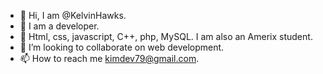 - 👋 Hi, I am @KelvinHawks.
- 👀 I am a developer.
- 🌱 Html, css, javascript, C++, php, MySQL. I am also an Amerix student.
- 💞️ I’m looking to collaborate on web development.
- 📫 How to reach me kimdev79@gmail.com.

<!---
KelvinHawks/KelvinHawks is a ✨ special ✨ repository because its `README.md` (this file) appears on your GitHub profile.
You can click the Preview link to take a look at your changes.
--->
